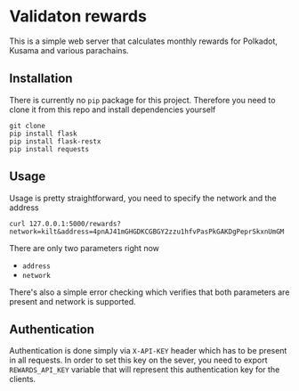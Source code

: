 # Validaton rewards

This is a simple web server that calculates monthly rewards for Polkadot, Kusama and various parachains. 

## Installation

There is currently no `pip` package for this project. Therefore you need to clone it from this repo and install dependencies
yourself

```
git clone 
pip install flask
pip install flask-restx
pip install requests
```

## Usage

Usage is pretty straightforward, you need to specify the network and the address 

```
curl 127.0.0.1:5000/rewards?network=kilt&address=4pnAJ41mGHGDKCGBGY2zzu1hfvPasPkGAKDgPeprSkxnUmGM
```

There are only two parameters right now
 - `address`
 - `network`

There's also a simple error checking which verifies that both parameters are present and network is supported.

## Authentication

Authentication is done simply via `X-API-KEY` header which has to be present in all requests. In order to set this key
on the sever, you need to export `REWARDS_API_KEY` variable that will represent this authentication key for the clients.
